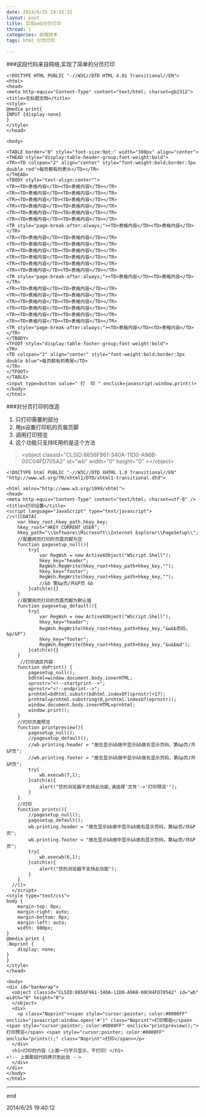 ```yaml
---
date: 2014/6/25 19:35:31 
layout: post
title: 实现web分页打印
thread: 1
categories: 前端技术
tags: html 分页打印

---
```


###这段代码来自网络,实现了简单的分页打印

	<!DOCTYPE HTML PUBLIC "-//W3C//DTD HTML 4.01 Transitional//EN">
	<html>
	<head>
	<meta http-equiv="Content-Type" content="text/html; charset=gb2312">
	<title>无标题文档</title>
	<style>
	@media print{
	INPUT {display:none}
	}
	</style>
	</head>
	
	<body>
	
	<TABLE border="0" style="font-size:9pt;" width="300px" align="center">
	<THEAD style="display:table-header-group;font-weight:bold">
	<TR><TD colspan="2" align="center" style="font-weight:bold;border:3px double red">每页都有的表头</TD></TR>
	</THEAD>
	<TBODY style="text-align:center"">
	<TR><TD>表格内容</TD><TD>表格内容</TD></TR>
	<TR><TD>表格内容</TD><TD>表格内容</TD></TR>
	<TR><TD>表格内容</TD><TD>表格内容</TD></TR>
	<TR><TD>表格内容</TD><TD>表格内容</TD></TR>
	<TR><TD>表格内容</TD><TD>表格内容</TD></TR>
	<TR><TD>表格内容</TD><TD>表格内容</TD></TR>
	<TR style="page-break-after:always;"><TD>表格内容</TD><TD>表格内容</TD></TR>
	<TR><TD>表格内容</TD><TD>表格内容</TD></TR>
	<TR><TD>表格内容</TD><TD>表格内容</TD></TR>
	<TR><TD>表格内容</TD><TD>表格内容</TD></TR>
	<TR><TD>表格内容</TD><TD>表格内容</TD></TR>
	<TR><TD>表格内容</TD><TD>表格内容</TD></TR>
	<TR><TD>表格内容</TD><TD>表格内容</TD></TR>
	<TR style="page-break-after:always;"><TD>表格内容</TD><TD>表格内容</TD></TR>
	<TR><TD>表格内容</TD><TD>表格内容</TD></TR>
	<TR><TD>表格内容</TD><TD>表格内容</TD></TR>
	<TR><TD>表格内容</TD><TD>表格内容</TD></TR>
	<TR><TD>表格内容</TD><TD>表格内容</TD></TR>
	<TR><TD>表格内容</TD><TD>表格内容</TD></TR>
	<TR><TD>表格内容</TD><TD>表格内容</TD></TR>
	<TR style="page-break-after:always;"><TD>表格内容</TD><TD>表格内容</TD></TR>
	</TBODY>
	<TFOOT style="display:table-footer-group;font-weight:bold">
	<TR>
	<TD colspan="2" align="center" style="font-weight:bold;border:3px double blue">每页都有的表尾</TD>
	</TR>
	</TFOOT>
	</TABLE>
	<input type=button value=" 打  印 " onclick=javascript:window.print()>
	</body>
	</html>

###对分页打印的改造

1. 只打印需要的部分
2. 用js设置打印机的页眉页脚
3. 调用打印预览
4. 这个功能只支持IE用的是这个方法

> <object classid="CLSID:8856F961-340A-11D0-A96B-00C04FD705A2" id="wb" width="0" height="0" \></object\>

 

	<!DOCTYPE html PUBLIC "-//W3C//DTD XHTML 1.0 Transitional//EN"
    "http://www.w3.org/TR/xhtml1/DTD/xhtml1-transitional.dtd">
	
	<html xmlns="http://www.w3.org/1999/xhtml">
	<head>
	<meta http-equiv="Content-Type" content="text/html; charset=utf-8" />
	<title>打印设置</title>
	<script language="JavaScript" type="text/javascript">
	//<![CDATA[
	    var hkey_root,hkey_path,hkey_key;
	    hkey_root="HKEY_CURRENT_USER";
	    hkey_path="\\Software\\Microsoft\\Internet Explorer\\PageSetup\\";
	    //配置网页打印的页眉页脚为空
	    function pagesetup_null(){   
	        try{
	            var RegWsh = new ActiveXObject("WScript.Shell");           
	            hkey_key="header";           
	            RegWsh.RegWrite(hkey_root+hkey_path+hkey_key,"");
	            hkey_key="footer";
	            RegWsh.RegWrite(hkey_root+hkey_path+hkey_key,"");
	            //&b 第&p页/共&P页 &b
	        }catch(e){}
	    }
	    //配置网页打印的页眉页脚为默认值
	    function pagesetup_default(){
	        try{
	            var RegWsh = new ActiveXObject("WScript.Shell");
	            hkey_key="header";
	            RegWsh.RegWrite(hkey_root+hkey_path+hkey_key,"&w&b页码，&p/&P")
	            hkey_key="footer";
	            RegWsh.RegWrite(hkey_root+hkey_path+hkey_key,"&u&b&d");
	        }catch(e){}
	    }   
	     //打印选区内容
	    function doPrint() {
	        pagesetup_null();
	        bdhtml=window.document.body.innerHTML; 
	        sprnstr="<!--startprint-->"; 
	        eprnstr="<!--endprint-->"; 
	        prnhtml=bdhtml.substr(bdhtml.indexOf(sprnstr)+17); 
	        prnhtml=prnhtml.substring(0,prnhtml.indexOf(eprnstr)); 
	        window.document.body.innerHTML=prnhtml; 
	        window.print(); 
	    }
	    //打印页面预览
	    function printpreview(){
	        pagesetup_null();
	        //pagesetup_default();
	        //wb.printing.header = "居左显示&b居中显示&b居右显示页码，第&p页/共&P页";
	        //wb.printing.footer = "居左显示&b居中显示&b居右显示页码，第&p页/共&P页";
	        try{
	            wb.execwb(7,1);
	        }catch(e){
	            alert("您的浏览器不支持此功能,请选择'文件'->'打印预览'");
	        }
	    }
	    //打印
	    function prints(){
	        //pagesetup_null();
	        pagesetup_default();
	        wb.printing.header = "居左显示&b居中显示&b居右显示页码，第&p页/共&P页";
	        wb.printing.footer = "居左显示&b居中显示&b居右显示页码，第&p页/共&P页";
	        try{
	            wb.execwb(6,1);
	        }catch(e){
	            alert("您的浏览器不支持此功能");
	        }
	    }
	  //]]>
	  </script>
	<style type="text/css">
	body {
		margin-top: 0px;
		margin-right: auto;
		margin-bottom: 0px;
		margin-left: auto;
		width: 980px;
	}
	@media print {
	.Noprint {
		display: none;
	}
	}
	</style>
	</head>
	
	<body>
	<div id="bankwrap">
	  <object classid="CLSID:8856F961-340A-11D0-A96B-00C04FD705A2" id="wb" width="0" height="0">
	  </object>
	  <div>
	    <p class="Noprint"><span style="cursor:pointer; color:#0000FF" onclick="javascript:window.open('#')" class="Noprint">打印帮助</span> <span style="cursor:pointer; color:#0000FF" onclick="printpreview();">打印预览</span> <span style="cursor:pointer; color:#0000FF" onclick="prints();" class="Noprint">打印</span></p>
	  </div>
	  <h1>打印的内容（上面一行字只显示，不打印）</h1>
	<!-- 上面那段代码拷贝到此处 -->
	  </div>
	</div>
	</body>
	</html>

-------------

end

2014/6/25 19:40:12 
